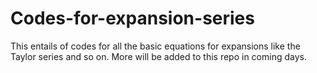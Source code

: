 # Codes-for-expansion-series
This entails of codes for all the basic equations for expansions like the Taylor series and so on. More will be added to this repo in coming days. 
